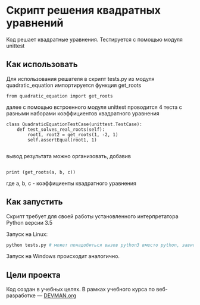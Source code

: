 # Скрипт решения квадратных уравнений

Код решает квадратные уравнения. Тестируется с помощью модуля unittest

## Как использовать

Для использования решателя в скрипт tests.py из модуля quadratic_equation импортируется функция  get_roots 

```
from quadratic_equation import get_roots
```

далее с помощью встроенного модуля unittest проводится 4 теста с разными наборами коэффициентов квадратного уравнения 

```
class QuadraticEquationTestCase(unittest.TestCase):
    def test_solves_real_roots(self):
        root1, root2 = get_roots(1, -2, 1)
        self.assertEqual(root1, 1)


```

вывод  результата можно организовать, добавив

```

print (get_roots(a, b, c))

```

где a, b, c - коэффициенты квадратного уравнения 


## Как запустить

Скрипт требует для своей работы установленного интерпретатора Python версии 3.5

Запуск на Linux:

```bash
python tests.py # может понадобиться вызов python3 вместо python, зависит от настроек операционной системы
```

Запуск на Windows происходит аналогично.

## Цели проекта

Код создан в учебных целях. В рамках учебного курса по веб-разработке ― [DEVMAN.org](https://devman.org)
